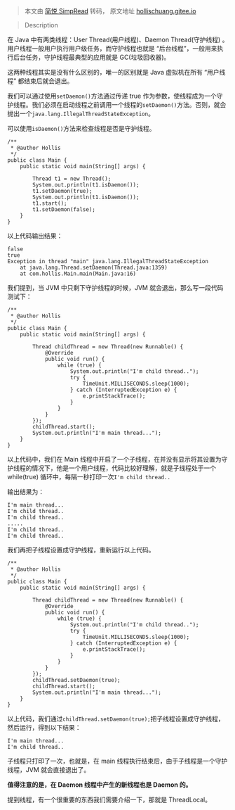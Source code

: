 > 本文由 [简悦 SimpRead](http://ksria.com/simpread/) 转码， 原文地址 [hollischuang.gitee.io](https://hollischuang.gitee.io/tobetopjavaer/#/basics/concurrent-coding/deamon-thread)

> Description

在 Java 中有两类线程：User Thread(用户线程)、Daemon Thread(守护线程) 。用户线程一般用户执行用户级任务，而守护线程也就是 “后台线程”，一般用来执行后台任务，守护线程最典型的应用就是 GC(垃圾回收器)。

这两种线程其实是没有什么区别的，唯一的区别就是 Java 虚拟机在所有 “用户线程” 都结束后就会退出。

我们可以通过使用`setDaemon()`方法通过传递 true 作为参数，使线程成为一个守护线程。我们必须在启动线程之前调用一个线程的`setDaemon()`方法。否则，就会抛出一个`java.lang.IllegalThreadStateException`。

可以使用`isDaemon()`方法来检查线程是否是守护线程。

```
/**
 * @author Hollis
 */
public class Main {
    public static void main(String[] args) {

        Thread t1 = new Thread();
        System.out.println(t1.isDaemon());
        t1.setDaemon(true);
        System.out.println(t1.isDaemon());
        t1.start();
        t1.setDaemon(false);
    }
}
```

以上代码输出结果：

```
false
true
Exception in thread "main" java.lang.IllegalThreadStateException
    at java.lang.Thread.setDaemon(Thread.java:1359)
    at com.hollis.Main.main(Main.java:16)
```

我们提到，当 JVM 中只剩下守护线程的时候，JVM 就会退出，那么写一段代码测试下：

```
/**
 * @author Hollis
 */
public class Main {
    public static void main(String[] args) {

        Thread childThread = new Thread(new Runnable() {
            @Override
            public void run() {
                while (true) {
                    System.out.println("I'm child thread..");
                    try {
                        TimeUnit.MILLISECONDS.sleep(1000);
                    } catch (InterruptedException e) {
                        e.printStackTrace();
                    }
                }
            }
        });
        childThread.start();
        System.out.println("I'm main thread...");
    }
}
```

以上代码中，我们在 Main 线程中开启了一个子线程，在并没有显示将其设置为守护线程的情况下，他是一个用户线程，代码比较好理解，就是子线程处于一个 while(true) 循环中，每隔一秒打印一次`I'm child thread..`

输出结果为：

```
I'm main thread...
I'm child thread..
I'm child thread..
.....
I'm child thread..
I'm child thread..
```

我们再把子线程设置成守护线程，重新运行以上代码。

```
/**
 * @author Hollis
 */
public class Main {
    public static void main(String[] args) {

        Thread childThread = new Thread(new Runnable() {
            @Override
            public void run() {
                while (true) {
                    System.out.println("I'm child thread..");
                    try {
                        TimeUnit.MILLISECONDS.sleep(1000);
                    } catch (InterruptedException e) {
                        e.printStackTrace();
                    }
                }
            }
        });
        childThread.setDaemon(true);
        childThread.start();
        System.out.println("I'm main thread...");
    }
}
```

以上代码，我们通过`childThread.setDaemon(true);`把子线程设置成守护线程，然后运行，得到以下结果：

```
I'm main thread...
I'm child thread..
```

子线程只打印了一次，也就是，在 main 线程执行结束后，由于子线程是一个守护线程，JVM 就会直接退出了。

**值得注意的是，在 Daemon 线程中产生的新线程也是 Daemon 的。**

提到线程，有一个很重要的东西我们需要介绍一下，那就是 ThreadLocal。